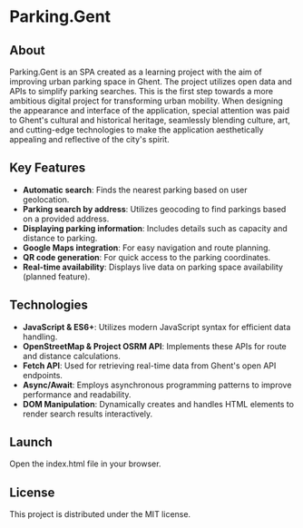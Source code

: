 # Parking.Gent
## About

Parking.Gent is an SPA created as a learning project with the aim of improving urban parking space in Ghent. The project utilizes open data and APIs to simplify parking searches. This is the first step towards a more ambitious digital project for transforming urban mobility. When designing the appearance and interface of the application, special attention was paid to Ghent's cultural and historical heritage, seamlessly blending culture, art, and cutting-edge technologies to make the application aesthetically appealing and reflective of the city's spirit.
## Key Features

- **Automatic search**: Finds the nearest parking based on user geolocation.
- **Parking search by address**: Utilizes geocoding to find parkings based on a provided address.
- **Displaying parking information**: Includes details such as capacity and distance to parking.
- **Google Maps integration**: For easy navigation and route planning.
- **QR code generation**: For quick access to the parking coordinates.
- **Real-time availability**: Displays live data on parking space availability (planned feature).


## Technologies

- **JavaScript & ES6+**: Utilizes modern JavaScript syntax for efficient data handling.
- **OpenStreetMap & Project OSRM API**: Implements these APIs for route and distance calculations.
- **Fetch API**: Used for retrieving real-time data from Ghent's open API endpoints.
- **Async/Await**: Employs asynchronous programming patterns to improve performance and readability.
- **DOM Manipulation**: Dynamically creates and handles HTML elements to render search results interactively.


## Launch

Open the index.html file in your browser.

## License

This project is distributed under the MIT license.
